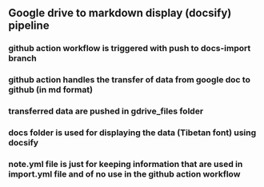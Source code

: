 ## Google drive to markdown display (docsify) pipeline

### github action workflow is triggered with push to docs-import branch
### github action handles the transfer of data from google doc to github (in md format)
### transferred data are pushed in gdrive_files folder 
### docs folder is used for displaying the data (Tibetan font) using docsify
### note.yml file is just for keeping information that are used in import.yml file and of no use in the github action workflow